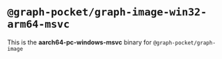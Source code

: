 # `@graph-pocket/graph-image-win32-arm64-msvc`

This is the **aarch64-pc-windows-msvc** binary for `@graph-pocket/graph-image`
